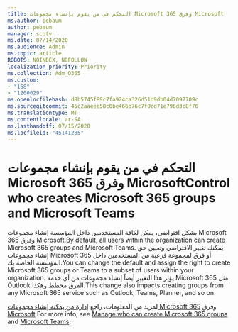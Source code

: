 ```yaml
---
title: التحكم في من يقوم بإنشاء مجموعات Microsoft 365 وفرق Microsoft
ms.author: pebaum
author: pebaum
manager: scotv
ms.date: 07/14/2020
ms.audience: Admin
ms.topic: article
ROBOTS: NOINDEX, NOFOLLOW
localization_priority: Priority
ms.collection: Adm_O365
ms.custom:
- "168"
- "1200029"
ms.openlocfilehash: d8b5745f89c7fa924ca326d51d9db04d7097709c
ms.sourcegitcommit: 45c2aaeee58c0be466b76c7f0cd71e796d3c8f76
ms.translationtype: MT
ms.contentlocale: ar-SA
ms.lasthandoff: 07/15/2020
ms.locfileid: "45141285"
---
```

# <a name="control-who-creates-microsoft-365-groups-and-microsoft-teams"></a><span data-ttu-id="59c66-102">التحكم في من يقوم بإنشاء مجموعات Microsoft 365 وفرق Microsoft</span><span class="sxs-lookup"><span data-stu-id="59c66-102">Control who creates Microsoft 365 groups and Microsoft Teams</span></span>

<span data-ttu-id="59c66-103">بشكل افتراضي، يمكن لكافة المستخدمين داخل المؤسسة إنشاء مجموعات Microsoft 365 وفرق Microsoft.</span><span class="sxs-lookup"><span data-stu-id="59c66-103">By default, all users within the organization can create Microsoft 365 groups and Microsoft Teams.</span></span> <span data-ttu-id="59c66-104">يمكنك تغيير الافتراضي وتعيين حق إنشاء مجموعات Microsoft 365 أو فرق لمجموعة فرعية من المستخدمين داخل المؤسسة الخاصة بك.</span><span class="sxs-lookup"><span data-stu-id="59c66-104">You can change the default and assign the right to create Microsoft 365 groups or Teams to a subset of users within your organization.</span></span> <span data-ttu-id="59c66-105">يؤثر هذا التغيير أيضاً إنشاء مجموعات من أي خدمة Microsoft 365 مثل Outlook الفرق مخطط وهكذا.</span><span class="sxs-lookup"><span data-stu-id="59c66-105">This change also impacts creating groups from any Microsoft 365 service such as Outlook, Teams, Planner, and so on.</span></span>

<span data-ttu-id="59c66-106">لمزيد من المعلومات، راجع [إدارة من يمكنه إنشاء مجموعات Microsoft 365](https://support.office.com/article/Manage-who-can-create-Office-365-Groups-4c46c8cb-17d0-44b5-9776-005fced8e618) وفرق [Microsoft](https://aka.ms/rtsf).</span><span class="sxs-lookup"><span data-stu-id="59c66-106">For more info, see [Manage who can create Microsoft 365 groups](https://support.office.com/article/Manage-who-can-create-Office-365-Groups-4c46c8cb-17d0-44b5-9776-005fced8e618) and [Microsoft Teams](https://aka.ms/rtsf).</span></span>
